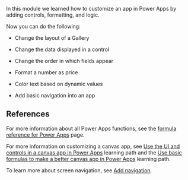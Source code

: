 In this module we learned how to customize an app in Power Apps by adding controls, formatting, and logic.

Now you can do the following:

-   Change the layout of a Gallery

-   Change the data displayed in a control

-   Change the order in which fields appear

-   Format a number as price

-   Color text based on dynamic values

-   Add basic navigation into an app

## References

For more information about all Power Apps functions, see the [formula reference for Power Apps](/power-apps/maker/canvas-apps/formula-reference/?azure-portal=true) page.

For more information on customizing a canvas app, see [Use the UI and controls in a canvas app in Power Apps](/training/paths/ui-controls-canvas-app-powerapps/?azure-portal=true) learning path and the [Use basic formulas to make a better canvas app in Power Apps](/training/paths/use-basic-formulas-powerapps-canvas-app/?azure-portal=true) learning path.

To learn more about screen navigation, see [Add navigation](/power-apps/maker/canvas-apps/add-screen-context-variables?azure-portal=true#add-navigation).
